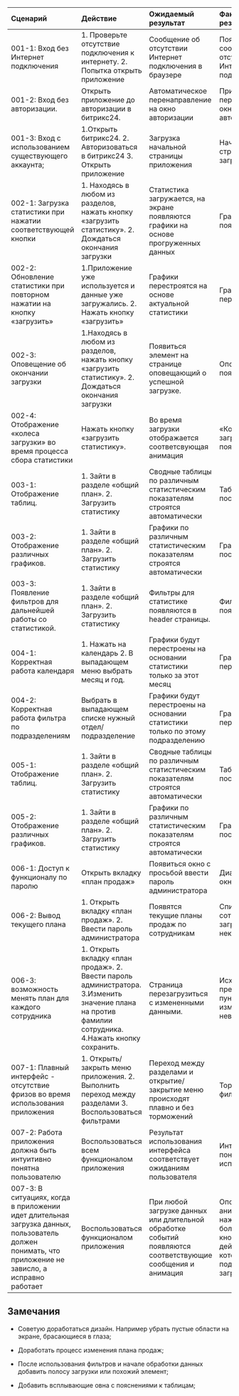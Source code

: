 |Cценарий|Действие|Ожидаемый результат|Фактический результат| Оценка|
|:---|:---|:---|:---|:---|
|001-1: Вход без Интернет подключения | 1. Проверьте отсутствие подключения к интернету. 2. Попытка открыть приложение| Сообщение об отсутствии Интернет подключения в браузере |Появилось сообщение об отсутствии Интернет подключения | Тест пройден|
|001-2: Вход без авторизации. | Открыть приложение до авторизации в битрикс24. | Автоматическое перенаправление на окно авторизации | Приложение перекинуло в окно авторизации | Тест пройден|
|001-3: Вход с использованием существующего аккаунта; | 1.Открыть битрикс24. 2. Авторизоваться в битрикс24 3. Открыть приложение | Загрузка начальной страницы приложения | Начальная страница загружена |Тест пройден |
|002-1: Загрузка статистики при нажатии соответствующей кнопки| 1. Находясь в любом из разделов, нажать кнопку «загрузить статистику». 2. Дождаться окончания загрузки | Статистика загружается, на экране появляются графики на основе прогруженных данных | Графики появились |Тест пройден |
|002-2: Обновление статистики при повторном нажатии на кнопку «загрузить» | 1.Приложение уже используется и данные уже загружались. 2. Нажать кнопку «загрузить» | Графики перестроятся на основе актуальной статистики |Графики перестроены | Тест пройден |
|002-3: Оповещение об окончании загрузки| 1.Находясь в любом из разделов, нажать кнопку «загрузить статистику». 2. Дождаться окончания загрузки | Появиться элемент на странице оповещающий о успешной загрузке. |Оповещение появилось | Тест пройден |
|002-4: Отображение «колеса загрузки» во время процесса сбора статистики | Нажать кнопку «загрузить статистику». | Во время загрузки отображается соответсвующая анимация | «Колесо загрузки» появилось |Тест пройден |
|003-1: Отображение таблиц. | 1. Зайти в разделе «общий план». 2. Загрузить статистику | Сводные таблицы по различным статистическим показателям строятся автоматически | Таблицы построены | Тест пройден |
|003-2: Отображение различных графиков. | 1. Зайти в разделе «общий план». 2. Загрузить статистику | Графики по различным статистическим показателям строятся автоматически | Графики построены | Тест пройден |
|003-3: Появление фильтров для дальнейшей работы со статистикой. | 1. Зайти в разделе «общий план». 2. Загрузить статистику | Фильтры для статистике появляются в header страницы. |Фильтры появились. |Тест пройден. |
|004-1: Корректная работа календаря| 1. Нажать на календарь 2. В выпадающем меню выбрать месяц и год. | Графики будут перестроены на основании статистики только за этот месяц | Графики перестроены | Тест пройден|
|004-2: Корректная работа фильтра по подразделениям | Выбрать в выпадающем списке нужный отдел/подразделение | Графики будут перестроены на основании статистики только по этому подразделению | Графики перестроены| Тест пройден|
|005-1: Отображение таблиц. | 1. Зайти в разделе «общий план». 2. Загрузить статистику | Сводные таблицы по различным статистическим показателям строятся автоматически | Таблицы построены | Тест пройден |
|005-2: Отображение различных графиков. | 1. Зайти в разделе «общий план». 2. Загрузить статистику | Графики по различным статистическим показателям строятся автоматически | Графики построены | Тест пройден |
|006-1: Доступ к функционалу по паролю| Открыть вкладку «план продаж»| Появиться окно с просьбой ввести пароль администратора | Диалоговое окно появилось | Тест пройден |
|006-2: Вывод текущего плана| 1. Открыть вкладку «план продаж». 2. Ввести пароль администратора| Появятся текущие планы продаж по сотрудникам | Список сотрудников загрузился некорректно |Тест не пройден |
|006-3: возможность менять план для каждого сотрудника | 1. Открыть вкладку «план продаж». 2. Ввести пароль администратора. 3.Изменить значение плана на против фамилии сотрудника. 4.Нажать кнопку сохранить. | Страница перезагрузиться с измененными данными. | Исходя из предыдущего пункта изменить план невозможно | Тест не пройден |
|007-1: Плавный интерфейс - отсутствие фризов во время использования приложения | 1. Открыть/закрыть меню приложения. 2. Выполнить переход между разделами 3. Воспользоваться фильтрами | Переход между разделами и открытие/закрытие меню происходят плавно и без торможений | Тормозят фильтры | Тест пройден частично |
|007-2: Работа приложения должна быть интуитивно понятна пользователю | Воспользоваться всем функционалом приложения | Результат использования интерфейса соответствует ожиданиям пользователя | Интерфейс понятен для использования | Тест пройден|
|007-3: В ситуациях, когда в приложении идет длительная загрузка данных, пользователь должен понимать, что приложение не зависло, а исправно работает|Воспользоваться функционалом приложения| При любой загрузке данных или длительной обработке событий появляются соответствующие сообщения и анимация| Оповещения и анимация при нажатии большинства кнопок, действия которых подразумевают загрузку | Тест пройден частично |

## Замечания

* Советую доработаться дизайн. Например убрать пустые области на экране, брасающиеся в глаза;

* Доработать процесс изменения плана продаж;

* После использования фильтров и начале обработки данных добавить полосу загрузки или похожий элемент;

* Добавить всплывающие овна с пояснениями к таблицам;
